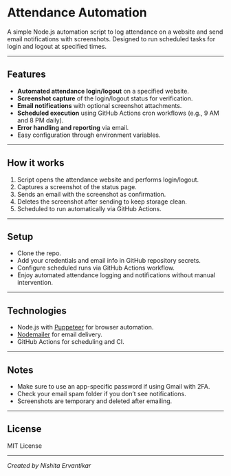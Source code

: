 # Attendance Automation

A simple Node.js automation script to log attendance on a website and send email notifications with screenshots. Designed to run scheduled tasks for login and logout at specified times.

---

## Features

- **Automated attendance login/logout** on a specified website.
- **Screenshot capture** of the login/logout status for verification.
- **Email notifications** with optional screenshot attachments.
- **Scheduled execution** using GitHub Actions cron workflows (e.g., 9 AM and 8 PM daily).
- **Error handling and reporting** via email.
- Easy configuration through environment variables.

---

## How it works

1. Script opens the attendance website and performs login/logout.
2. Captures a screenshot of the status page.
3. Sends an email with the screenshot as confirmation.
4. Deletes the screenshot after sending to keep storage clean.
5. Scheduled to run automatically via GitHub Actions.

---

## Setup

- Clone the repo.
- Add your credentials and email info in GitHub repository secrets.
- Configure scheduled runs via GitHub Actions workflow.
- Enjoy automated attendance logging and notifications without manual intervention.

---

## Technologies

- Node.js with [Puppeteer](https://github.com/puppeteer/puppeteer) for browser automation.
- [Nodemailer](https://nodemailer.com/about/) for email delivery.
- GitHub Actions for scheduling and CI.

---

## Notes

- Make sure to use an app-specific password if using Gmail with 2FA.
- Check your email spam folder if you don’t see notifications.
- Screenshots are temporary and deleted after emailing.

---

## License

MIT License

---

*Created by Nishita Ervantikar*
